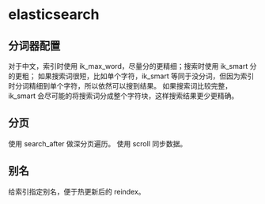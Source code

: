 # elasticsearch

## 分词器配置

对于中文，索引时使用 ik_max_word，尽量分的更精细；搜索时使用 ik_smart 分的更粗；
如果搜索词很短，比如单个字符，ik_smart 等同于没分词，但因为索引时分词精细到单个字符，所以依然可以搜到结果。
如果搜索词比较完整，ik_smart 会尽可能的将搜索词分成整个字符块，这样搜索结果更少更精确。

## 分页

使用 search_after 做深分页遍历。
使用 scroll 同步数据。

## 别名

给索引指定别名，便于热更新后的 reindex。
